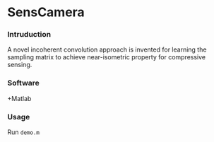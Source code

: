 # SensCamera
### Intruduction
A novel incoherent convolution approach is invented for learning the sampling matrix to achieve near-isometric property for compressive sensing.

### Software
+Matlab

### Usage
Run `demo.m`

